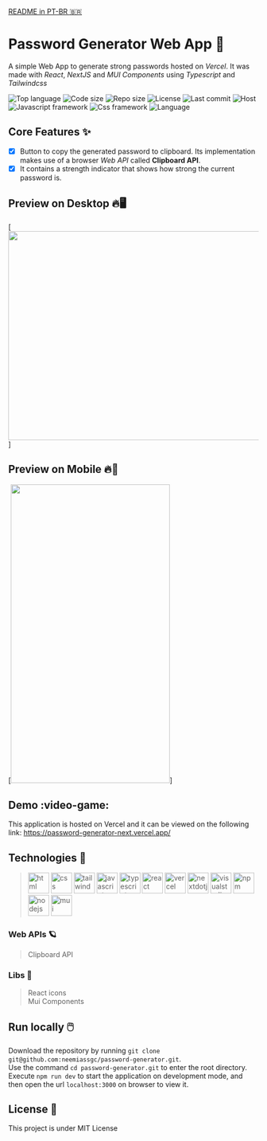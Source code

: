 [README in PT-BR :brazil:](https://github.com/neemiassgc/password-generator/blob/main/README-PT_BR.md)
# Password Generator Web App :closed_lock_with_key:
A simple Web App to generate strong passwords hosted on *Vercel*. It was made with *React*, *NextJS* and *MUI Components* using *Typescript* and *Tailwindcss* 

![Top language](https://img.shields.io/github/languages/top/neemiassgc/password-generator)
![Code size](https://img.shields.io/github/languages/code-size/neemiassgc/password-generator)
![Repo size](https://img.shields.io/github/repo-size/neemiassgc/password-generator)
![License](https://img.shields.io/github/license/neemiassgc/password-generator)
![Last commit](https://img.shields.io/github/last-commit/neemiassgc/password-generator/main)
![Host](https://img.shields.io/static/v1?label=hosted%20on&message=Vercel&color=black&logo=vercel)
![Javascript framework](https://img.shields.io/static/v1?label=Js%20framework&message=React&color=blue&logo=react)
![Css framework](https://img.shields.io/static/v1?label=Css%20framework&message=TailwindCss&color=blue&logo=tailwindcss)
![Language](https://img.shields.io/static/v1?label=Language&message=TypeScript&color=blue&logo=typescript)

## Core Features :sparkles:

- [x] Button to copy the generated password to clipboard. Its implementation makes use of a browser *Web API* called **Clipboard API**.
- [x] It contains a strength indicator that shows how strong the current password is. 

## Preview on Desktop :fire::desktop_computer:
[<img src="https://static-10.s3.sa-east-1.amazonaws.com/desktop-video.gif" width="800" height="420"/>]

## Preview on Mobile :fire::iphone:
[<img src="https://static-10.s3.sa-east-1.amazonaws.com/mobile-video.gif" width="320" height="600"/>]

## Demo :video-game:
This application is hosted on Vercel and it can be viewed on the following link: https://password-generator-next.vercel.app/

## Technologies :hammer:
> <img height="42" alt="html" width="42" src="https://cdn.simpleicons.org/html5/#E34F26"/>
> <img height="42" alt="css" width="42" src="https://cdn.simpleicons.org/css3/#1572B6"/>
> <img height="42" alt="tailwind" width="42" src="https://cdn.simpleicons.org/tailwindcss/#06B6D4"/>
> <img height="42" alt="javascript" width="42" src="https://cdn.simpleicons.org/javascript/#F7DF1E"/>
> <img height="42" width="42" alt="typescript" src="https://cdn.simpleicons.org/typescript/#3178C6"/>
> <img height="42" alt="react" width="42" src="https://cdn.simpleicons.org/react/#61DAFB"/>
> <img height="42" width="42" alt="vercel" src="https://cdn.simpleicons.org/vercel/#000000"/>
> <img height="42" width="42" alt="nextdotjs" src="https://cdn.simpleicons.org/nextdotjs/#000000"/>
> <img height="42" width="42" alt="visualstudiocode" src="https://cdn.simpleicons.org/visualstudiocode/#007ACC"/>
> <img height="42" alt="npm" width="42" src="https://cdn.simpleicons.org/npm/#CB3837"/>
> <img height="42" alt="nodejs" width="42" src="https://cdn.simpleicons.org/nodedotjs/#339933"/>
> <img height="42" width="42" alt="mui" src="https://cdn.simpleicons.org/mui/#007FFF"/>

### Web APIs :ringed_planet:
> Clipboard API

### Libs :notebook:
> React icons  
> Mui Components

## Run locally :computer_mouse:
Download the repository by running `git clone git@github.com:neemiassgc/password-generator.git`.  
Use the command `cd password-generator.git` to enter the root directory.  
Execute `npm run dev` to start the application on development mode, and then open the url `localhost:3000` on browser to view it.

## License :memo:
This project is under MIT License
